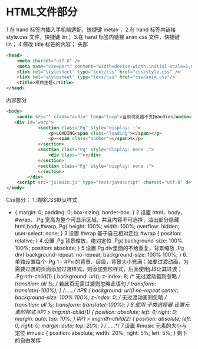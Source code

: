 # HTML文件部分
1.在 hand 标签内插入手机端适配，快捷键 metav；
2.在 hand 标签内链接 style.css 文件，快捷键 lin；
3.在 hand 标签内链接 anim.css 文件，快捷键 lin；
4.修改 title 标签的内容；
头部
~~~HTML
<head>
    <meta charset="utf-8" />
    <meta name="viewport" content="width=device-width,initial-scale=1,minimum-scale=1,maximum-scale=1,user-scalable=no" />
    <link rel="stylesheet" type="text/css" href="css/style.css" />
    <link rel="stylesheet" type="text/css" href="css/anim.css"/>
    <title>项目主题</title>
</head>
~~~
内容部分
~~~HTML
<body>
    <audio src="" class="audio" loop="loop">当前浏览器不支持audio</audio>
   <div id="warp">
			<section class="Pg" style="display: ;">
				<p>LOADING<span class="loading"></span></p>
				<p><span class="number"></span>%</p>
			</section>
			<section class="Pg" style="display: none ;">
				<div class=""></div>
			</section>
			<section class="Pg" style="display: none ;">
			</section>
		</div>
    <script src="js/main.js" type="text/javascript" charset="utf-8" defer="defer"></script>
</body>
~~~
Css部分：
1.清除CSS默认样式
* {
    margin: 0;
    padding: 0;
    box-sizing: border-box;
}
2.设置 html，body，#wrap，.Pg 宽高为整个可显示区域，并且内容不可选择，溢出部分隐藏
html,body,#warp,.Pg{
	height: 100%;
	width: 100%;
	overflow: hidden;
    user-select: none;
}
3.设置 #wrap 基于自己相对定位
#wrap {
    position: relative;
}
4.设置 .Pg 背景缩放，绝对定位
.Pg{
	background-size: 100% 100%;
	position: absolute;
}
5.设置.Pg div里面的不给重复，背景缩放
.Pg div{
	background-repeat: no-repeat;
	background-size: 100% 100%;
}
6.单独设置每个 .Pg 1 - #Pn 的背景、层级，背景大小充满；如要过渡动画，为需要过渡的页面添加过渡样式，则添加变形样式，后面使用jJS让其过渡；
.Pg:nth-child(1) {
    background: url();
    z-index: 8;
    /* 无过渡动画则忽略 */
    transition: all 1s; /* 若此页无需过渡则忽略此语句 */
    transform: translate(-100%);
}
/*......*/
#P8 {
    background: url() no-repeat center;
    background-size: 100% 100%;
    z-index: 0;
    /* 无过渡动画则忽略 */
    transition: all 1s;
    transform: translate(-100%);
}
6.使用 子类选择器 设置元素的样式
#P1 > img:nth-child(1) {
    position: absolute;
    left: 0;
    right: 0;
    margin: auto;
    top: 10%;
}
#P1 > img:nth-child(2) {
    position: absolute;
    left: 0;
    right: 0;
    margin: auto;
    top: 20%;
}
/*......*/
7.设置 #music 元素的大小与定位
#music {
    position: absolute;
    width: 20%;
    right: 5%;
    left: 5%;
}
剩下的自由发挥
~~~~~
